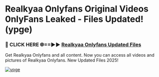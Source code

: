 # Realkyaa Onlyfans Original Videos 0nlyFans Leaked - Files Updated! (ypge)

<h3>🔴 CLICK HERE 🌐==►► <a href="https://tinyurl.com/2m67pmp6" rel="nofollow">Realkyaa Onlyfans Updated Files</a></h3>

Get Realkyaa Onlyfans and all content. Now you can access all videos and pictures of Realkyaa Onlyfans. New Updated Files 2025!

[![ypge](https://i.imgur.com/H4QAA4z.gif)](https://tinyurl.com/2m67pmp6)